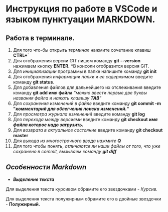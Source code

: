 # Инструкция по работе в **VSCode** и языком пунктуации **MARKDOWN.**

## Работа в терминале.

1. Для того что-бы открыть *терминал* нажмите сочетание клавиш **CTRL+`**
2. Для отображения версии *GIT* пишем команду **git --version** нажимаем кнопку **ENTER.** *В консоли отобразится версия GIT.
3. Для *инициализации* программы в папке напишите команду **git init**
4. Для отображения *информации папки и ее содержимом* введите команду **git status**.
5. Для добавления файлов для дальнейшего их отслеживания введите команду **git add имя файла** *"можно ввести первые две буквы названия файла и нажать клавишу **TAB**"*
6. Для *сохранения изменений в файле* введите команду **git commit -m "*комментарий для облегчения поиска изменений.*"**
7. Для *просмотра журнала изменений* введите команду **git log**
8. Для *перехода между версиями* введите команду **git checkout *имя файла которое надо загрузить.***
9. Для *возврата в актуальное состояние* введите команду **git checkout master**
10. Для *выхода из многострочного ввода нажмите **Q***
11. Для того чтобы понять, *отличаются ли наши
файлы от того, что уже сохранено в commit, вызываем команду **git diff***

## *Особенности Markdown*

*  ***Выделение текста***

Для выделения текста курсивом обрамите его звездочками - *Курсив.*

Для выделения текста полужирным обрамите его в двойные звездочки - **Полужирный.**